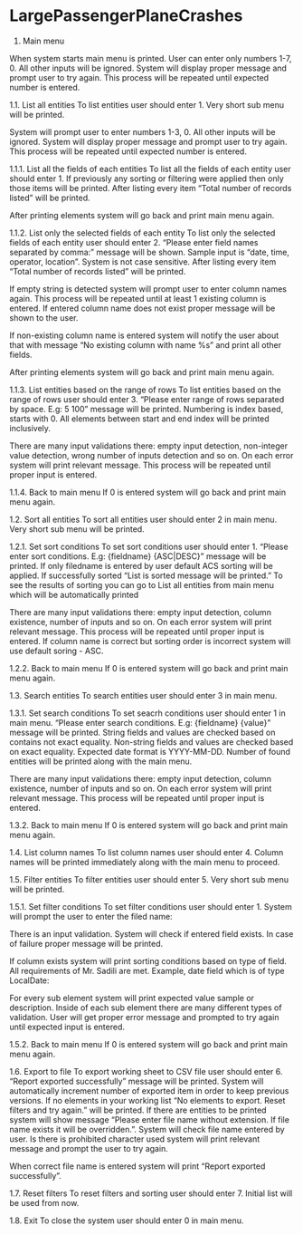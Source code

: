 # LargePassengerPlaneCrashes
 
1.	Main menu
 
When system starts main menu is printed. User can enter only numbers 1-7, 0. All other inputs will be ignored. System will display proper message and prompt user to try again. This process will be repeated until expected number is entered. 

1.1.	List all entities
To list entities user should enter 1. Very short sub menu will be printed.
 
System will prompt user to enter numbers 1-3, 0. All other inputs will be ignored. System will display proper message and prompt user to try again. This process will be repeated until expected number is entered. 

1.1.1.	List all the fields of each entities
To list all the fields of each entity user should enter 1. If previously any sorting or filtering were applied then only those items will be printed. After listing every item “Total number of records listed” will be printed.
 
After printing elements system will go back and print main menu again.

1.1.2.	List only the selected fields of each entity
To list only the selected fields of each entity user should enter 2. “Please enter field names separated by comma:” message will be shown. Sample input is “date, time, operator, location”. System is not case sensitive. After listing every item “Total number of records listed” will be printed.
 
If empty string is detected system will prompt user to enter column names again. This process will be repeated until at least 1 existing column is entered. If entered column name does not exist proper message will be shown to the user.

If non-existing column name is entered system will notify the user about that with message “No existing column with name %s” and print all other fields.
 
After printing elements system will go back and print main menu again.

1.1.3.	List entities based on the range of rows
To list entities based on the range of rows user should enter 3. “Please enter range of rows separated by space. E.g: 5 100” message will be printed. Numbering is index based, starts with 0. All elements between start and end index will be printed inclusively.
 
There are many input validations there: empty input detection, non-integer value detection, wrong number of inputs detection and so on. On each error system will print relevant message. This process will be repeated until proper input is entered.
 
1.1.4.	Back to main menu
If 0 is entered system will go back and print main menu again.

1.2.	Sort all entities
To sort all entities user should enter 2 in main menu. Very short sub menu will be printed.
 
1.2.1.	Set sort conditions
To set sort conditions user should enter 1. “Please enter sort conditions. E.g: {fieldname} {ASC|DESC}” message will be printed. If only filedname is entered by user default ACS sorting will be applied. If successfully sorted “List is sorted message will be printed.” To see the results of sorting you can go to List all entities from main menu which will be automatically printed
 
There are many input validations there: empty input detection, column existence, number of inputs and so on. On each error system will print relevant message. This process will be repeated until proper input is entered. If column name is correct but sorting order is incorrect system will use default soring - ASC.
 
1.2.2.	Back to main menu
If 0 is entered system will go back and print main menu again.

1.3.	Search entities
To search entities user should enter 3 in main menu. 
 
1.3.1.	Set search conditions
To set seacrh conditions user should enter 1 in main menu. “Please enter search conditions. E.g: {fieldname} {value}” message will be printed. String fields and values are checked based on contains not exact equality. Non-string fields and values are checked based on exact equality. Expected date format is YYYY-MM-DD. Number of found entities will be printed along with the main menu.
 
There are many input validations there: empty input detection, column existence, number of inputs and so on. On each error system will print relevant message. This process will be repeated until proper input is entered.

1.3.2.	Back to main menu
If 0 is entered system will go back and print main menu again.

1.4.	List column names
To list column names user should enter 4. Column names will be printed immediately along with the main menu to proceed.
 
1.5.	Filter entities
To filter entities user should enter 5. Very short sub menu will be printed.
 
1.5.1.	Set filter conditions
To set filter conditions user should enter 1. System will prompt the user to enter the filed name:
 
There is an input validation. System will check if entered field exists. In case of failure proper message will be printed.
 
If column exists system will print sorting conditions based on type of field. All requirements of Mr. Sadili are met. Example, date field which is of type LocalDate:
 
For every sub element system will print expected value sample or description. Inside of each sub element there are many different types of validation. User will get proper error message and prompted to try again until expected input is entered.

1.5.2.	Back to main menu
If 0 is entered system will go back and print main menu again.

1.6.	Export to file
To export working sheet to CSV file user should enter 6. “Report exported successfully” message will be printed. System will automatically increment number of exported item in order to keep previous versions. If no elements in your working list “No elements to export. Reset filters and try again.” will be printed. 
If there are entities to be printed system will show message “Please enter file name without extension. If file name exists it will be overridden.”. System will check file name entered by user. Is there is prohibited character used system will print relevant message and prompt the user to try again.
 
When correct file name is entered system will print “Report exported successfully”.
 
1.7.	Reset filters
To reset filters and sorting user should enter 7. Initial list will be used from now.

1.8.	Exit
To close the system user should enter 0 in main menu.
